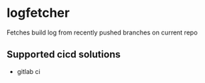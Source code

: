 # logfetcher

Fetches build log from recently pushed branches on current repo

## Supported cicd solutions
- gitlab ci

